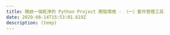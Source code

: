 ```yaml
---
title: 開啟一個乾淨的 Python Project 開發環境 - （一）套件管理工具
date: 2020-08-14T15:53:01.619Z
description: (temp)
---
```

<!--
- Why you need a package manager tool
- What is a neat dev environment
- what is the difference between pip
- PEP 518 (https://www.python.org/dev/peps/pep-0518/)
- https://medium.com/@grassfedcode/pep-517-and-518-in-plain-english-47208ca8b7a6
- Current Recommended Tools
-->